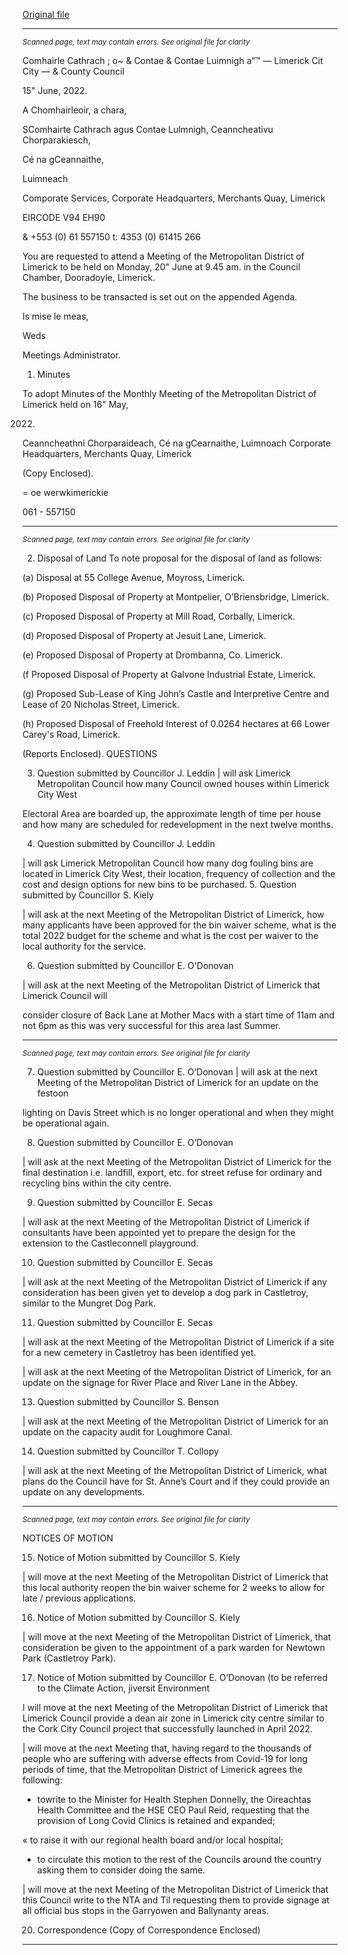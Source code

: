 [Original file](https://www.limerick.ie/sites/default/files/media/documents/2022-06/00-Agenda-Meeting-of-Metropolitan-District-of-Limerick-20th-June-2022.pdf)

---
*<small>Scanned page, text may contain errors. See original file for clarity</small>*  

Comhairle Cathrach
; o~ & Contae & Contae Luimnigh
a“™
— Limerick Cit City
— & County Council

15" June, 2022.

A Chomhairleoir, a chara,

SComhairte Cathrach agus Contae Lulmnigh,
Ceanncheativu Chorparakiesch,

Cé na gCeannaithe,

Luimneach

Comporate Services,
Corporate Headquarters,
Merchants Quay,
Limerick

EIRCODE V94 EH90

& +553 (0) 61 557150
t: 4353 (0) 61415 266

You are requested to attend a Meeting of the Metropolitan District of Limerick to be held on
Monday, 20" June at 9.45 am. in the Council Chamber, Dooradoyle, Limerick.

The business to be transacted is set out on the appended Agenda.

Is mise le meas,

Weds

Meetings Administrator.

1. Minutes

To adopt Minutes of the Monthly Meeting of the Metropolitan District of Limerick held on 16" May,

2022.

Ceanncheathni Chorparaideach, Cé na gCearnaithe, Luimnoach
Corporate Headquarters, Merchants Quay, Limerick

(Copy Enclosed).

=
oe werwkimerickie

061 - 557150


---
*<small>Scanned page, text may contain errors. See original file for clarity</small>*  

2. Disposal of Land
To note proposal for the disposal of land as follows:

(a) Disposal at 55 College Avenue, Moyross, Limerick.

(b) Proposed Disposal of Property at Montpelier, O’Briensbridge, Limerick.

(c) Proposed Disposal of Property at Mill Road, Corbally, Limerick.

(d) Proposed Disposal of Property at Jesuit Lane, Limerick.

(e) Proposed Disposal of Property at Drombanna, Co. Limerick.

(f Proposed Disposal of Property at Galvone Industrial Estate, Limerick.

(g) Proposed Sub-Lease of King John’s Castle and Interpretive Centre and Lease of 20 Nicholas
Street, Limerick.

(h) Proposed Disposal of Freehold Interest of 0.0264 hectares at 66 Lower Carey's Road,
Limerick.

(Reports Enclosed).
QUESTIONS

3. Question submitted by Councillor J. Leddin
| will ask Limerick Metropolitan Council how many Council owned houses within Limerick City West

Electoral Area are boarded up, the approximate length of time per house and how many are
scheduled for redevelopment in the next twelve months.

4. Question submitted by Councillor J. Leddin

| will ask Limerick Metropolitan Council how many dog fouling bins are located in Limerick City West,
their location, frequency of collection and the cost and design options for new bins to be purchased.
5. Question submitted by Councillor S. Kiely

| will ask at the next Meeting of the Metropolitan District of Limerick, how many applicants have
been approved for the bin waiver scheme, what is the total 2022 budget for the scheme and what
is the cost per waiver to the local authority for the service.

6. Question submitted by Councillor E. O'Donovan

| will ask at the next Meeting of the Metropolitan District of Limerick that Limerick Council will

consider closure of Back Lane at Mother Macs with a start time of 11am and not 6pm as this was
very successful for this area last Summer.


---
*<small>Scanned page, text may contain errors. See original file for clarity</small>*  

7. Question submitted by Councillor E. O’Donovan
| will ask at the next Meeting of the Metropolitan District of Limerick for an update on the festoon

lighting on Davis Street which is no longer operational and when they might be operational again.

8. Question submitted by Councillor E. O’Donovan

| will ask at the next Meeting of the Metropolitan District of Limerick for the final destination i.e.
landfill, export, etc. for street refuse for ordinary and recycling bins within the city centre.

9. Question submitted by Councillor E. Secas

| will ask at the next Meeting of the Metropolitan District of Limerick if consultants have been
appointed yet to prepare the design for the extension to the Castleconnell playground.

10. Question submitted by Councillor E. Secas

| will ask at the next Meeting of the Metropolitan District of Limerick if any consideration has been
given yet to develop a dog park in Castletroy, similar to the Mungret Dog Park.

11. Question submitted by Councillor E. Secas

| will ask at the next Meeting of the Metropolitan District of Limerick if a site for a new cemetery in
Castletroy has been identified yet.

| will ask at the next Meeting of the Metropolitan District of Limerick, for an update on the signage
for River Place and River Lane in the Abbey.

13. Question submitted by Councillor S. Benson

| will ask at the next Meeting of the Metropolitan District of Limerick for an update on the capacity
audit for Loughmore Canal.

14. Question submitted by Councillor T. Collopy

| will ask at the next Meeting of the Metropolitan District of Limerick, what plans do the Council
have for St. Anne’s Court and if they could provide an update on any developments.


---
*<small>Scanned page, text may contain errors. See original file for clarity</small>*  

NOTICES OF MOTION

15. Notice of Motion submitted by Councillor S. Kiely

| will move at the next Meeting of the Metropolitan District of Limerick that this local authority
reopen the bin waiver scheme for 2 weeks to allow for late / previous applications.

16. Notice of Motion submitted by Councillor S. Kiely

| will move at the next Meeting of the Metropolitan District of Limerick, that consideration be given
to the appointment of a park warden for Newtown Park (Castletroy Park).

17. Notice of Motion submitted by Councillor E. O’Donovan (to be referred to the Climate Action,
jiversit Environment

I will move at the next Meeting of the Metropolitan District of Limerick that Limerick Council provide
a dean air zone in Limerick city centre similar to the Cork City Council project that successfully
launched in April 2022.

| will move at the next Meeting that, having regard to the thousands of people who are suffering
with adverse effects from Covid-19 for long periods of time, that the Metropolitan District of
Limerick agrees the following:

* towrite to the Minister for Health Stephen Donnelly, the Oireachtas Health Committee and the
HSE CEO Paul Reid, requesting that the provision of Long Covid Clinics is retained and expanded;

« to raise it with our regional health board and/or local hospital;

* to circulate this motion to the rest of the Councils around the country asking them to consider
doing the same.

| will move at the next Meeting of the Metropolitan District of Limerick that this Council write to the
NTA and Til requesting them to provide signage at all official bus stops in the Garryowen and
Ballynanty areas.

20. Correspondence
(Copy of Correspondence Enclosed)


---
